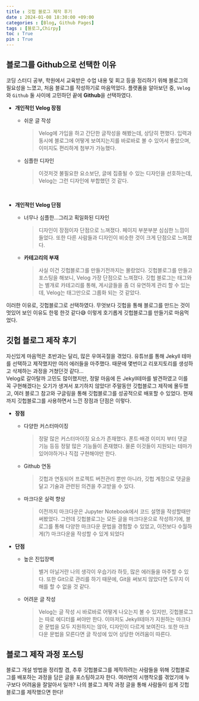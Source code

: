 ```yaml
---
title : 깃헙 블로그 제작 후기
date : 2024-01-08 18:30:00 +09:00
categories : [Blog, Github Pages]
tags : [블로그,Chirpy]
toc : True
pin : True
---
```

## 블로그를 Github으로 선택한 이유
코딩 스터디 공부, 학원에서 교육받은 수업 내용 및 회고 등을 정리하기 위해 블로그의 필요성을 느꼈고, 처음 블로그를 작성하기로 마음먹었다.
플랫폼을 알아보던 중, `Velog`와 `Github` 둘 사이에 고민하던 끝에 **Github**을 선택하였다.<br>
- **개인적인 Velog 장점**
  
  - 쉬운 글 작성

    > Velog에 가입을 하고 간단한 글작성을 해봤는데, 상당히 편했다. 입력과 동시에 블로그에 어떻게 보여지는지를 바로바로 볼 수 있어서 좋았으며, 이미지도 편리하게 첨부가 가능했다.

  - 심플한 디자인
  
    > 이것저것 불필요한 요소보단, 글에 집중될 수 있는 디자인을 선호하는데, Velog는 그런 디자인에 부합했던 것 같다.
<br>

- **개인적인 Velog 단점**
  - 너무나 심플한...그리고 획일화된 디자인

    > 디자인이 장점이자 단점으로 느껴졌다. 페이지 부분부분 심심한 느낌이 들었다. 또한 다른 사람들과 디자인이 비슷한 것이 크게 단점으로 느껴졌다.

  - **카테고리의 부재**
    
    > 사실 이건 깃헙블로그를 만들기전까지는 몰랐었다. 깃헙블로그를 만들고 포스팅을 해보니, Velog 가장 단점으로 느껴졌다. 깃헙 블로그는 태그와는 별개로 카테고리를 통해, 게시글들을 좀 더 유연하게 관리 할 수 있는데, Velog는 태그만으로 그룹화 되는 것 같았다.

이러한 이유로, 깃헙블로그로 선택하였다. 무엇보다 깃헙을 통해 블로그를 만드는 것이 멋있어 보인 이유도 한몫 한것 같다😅 이렇게 호기롭게 깃헙블로그를 만들기로 마음먹었다.
<br>

## 깃헙 블로그 제작 후기
자신있게 마음먹은 초반과는 달리, 많은 우여곡절을 겪었다. 유튜브를 통해 Jekyll 테마를 선택하고 제작했지만 여러 에러들을 마주했다. 때문에 몇번이고 리포지토리를 생성하고 삭제하는 과정을 거쳤던것 같다...<br>
Velog로 갈아탈까 고민도 많이했지만, 정말 마음에 든 Jekyll테마를 발견하였고 이를 꼭 구현해겠다는 오기가 생겨서 포기하지 않았다! 주말동안 깃헙블로그 제작에 몰두했고, 여러 블로그 참고와 구글링을 통해 깃헙블로그를 성공적으로 배포할 수 있었다.
현재까지 깃헙블로그를 사용하면서 느낀 장점과 단점은 이렇다.

- **장점**
  - 다양한 커스터마이징
    
    > 정말 많은 커스터마이징 요소가 존재했다. 폰트·배경 이미지 부터 댓글 기능 등등 정말 많은 기능들이 존재했다. 물론 이것들이 지원되는 테마가 있어야하거나 직접 구현해야만 한다.

  - Github 연동

    > 깃헙과 연동되어 프로젝트 버전관리 뿐만 아니라, 깃헙 계정으로 댓글을 달고 기술과 관련된 의견을 주고받을 수 있다.

  - 마크다운 실력 향상

    > 이전까지 마크다운은 Jupyter Notebook에서 코드 설명을 작성할때만 써봤었다. 그런데 깃헙블로그는 모든 글을 마크다운으로 작성하기에, 블로그를 통해 다양한 마크다운 문법을 경험할 수 있었고, 이전보다 수월하게(?) 마크다운을 작성할 수 있게 되었다

- **단점**
  - 높은 진입장벽

    > 별거 아닐거란 나의 생각이 우습기라 하듯, 많은 에러들을 마주할 수 있다. 또한 Git으로 관리를 하기 때문에, Git을 써보지 않았다면 도무지 이해를 할 수 없을 것 같다.
  - 어려운 글 작성

    > Velog는 글 작성 시 바로바로 어떻게 나오는지 볼 수 있지만, 깃헙블로그는 따로 에디터를 써야만 한다. 이마저도 Jekyll테마가 지원하는 마크다운 문법을 모두 지원하지는 않아, 디자인이 다르게 보여진다. 또한 마크다운 문법을 모른다면 글 작성에 있어 상당한 어려움이 따른다. 

## **블로그 제작 과정 포스팅**
블로그 개설 방법을 정리할 겸, 추후 깃헙블로그를 제작하려는 사람들을 위해  깃헙블로그를 배포하는 과정을 담은 글을 포스팅하고자 한다. 여러번의 시행착오를 겪었기에 누구보다 어려움을 잘알아서 일까? 나의 블로그 제작 과정 글을 통해 사람들이 쉽게 깃헙블로그를 제작했으면 한다!
